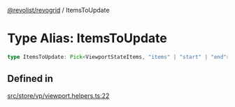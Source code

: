[@revolist/revogrid](README.md) / ItemsToUpdate

# Type Alias: ItemsToUpdate

```ts
type ItemsToUpdate: Pick<ViewportStateItems, "items" | "start" | "end">;
```

## Defined in

[src/store/vp/viewport.helpers.ts:22](https://github.com/revolist/revogrid/blob/0bf9217987a0038bc73b1aec64e1a3314302e790/src/store/vp/viewport.helpers.ts#L22)
